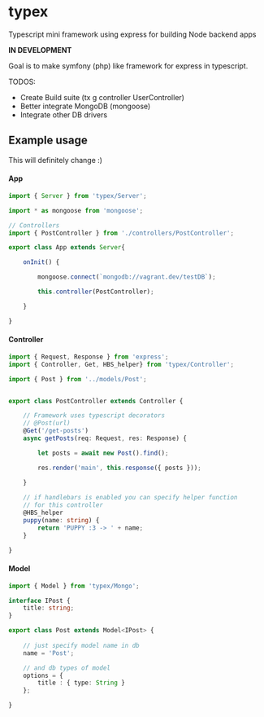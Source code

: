 # typex
Typescript mini framework using express for building Node backend apps <br>

**IN DEVELOPMENT**

Goal is to make symfony (php) like framework for express in typescript.

TODOS: 
* Create Build suite (tx g controller UserController)
* Better integrate MongoDB (mongoose)
* Integrate other DB drivers

## Example usage

This will definitely change :)

#### App

```typescript
import { Server } from 'typex/Server';

import * as mongoose from 'mongoose';

// Controllers
import { PostController } from './controllers/PostController';

export class App extends Server{

    onInit() {

        mongoose.connect(`mongodb://vagrant.dev/testDB`);

        this.controller(PostController);

    }

}
```

#### Controller

```typescript
import { Request, Response } from 'express';
import { Controller, Get, HBS_helper} from 'typex/Controller';

import { Post } from '../models/Post';


export class PostController extends Controller {

    // Framework uses typescript decorators
    // @Post(url)
    @Get('/get-posts')
    async getPosts(req: Request, res: Response) {

        let posts = await new Post().find();

        res.render('main', this.response({ posts }));

    }
   
    // if handlebars is enabled you can specify helper function
    // for this controller
    @HBS_helper
    puppy(name: string) {
        return 'PUPPY :3 -> ' + name;
    }

}
```
#### Model

```typescript
import { Model } from 'typex/Mongo';

interface IPost {
    title: string;
}

export class Post extends Model<IPost> {
    
    // just specify model name in db
    name = 'Post';

    // and db types of model
    options = {
        title : { type: String }
    };

}

```